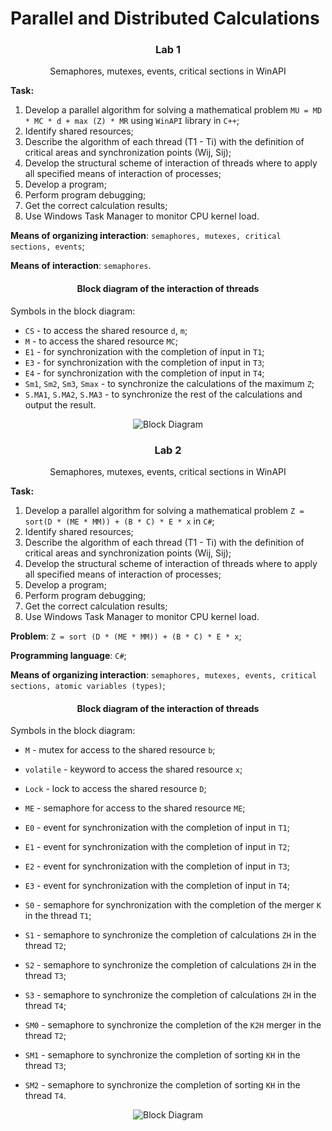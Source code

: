 # Parallel and Distributed Calculations

<h3 align="center">Lab 1</h3>

<p align="center">Semaphores, mutexes, events, critical sections in WinAPI</p>

<b>Task:</b> 

1. Develop a parallel algorithm for solving a mathematical problem `MU = MD * MC * d + max (Z) * MR` using `WinAPI` library in `C++`;
2. Identify shared resources;
3. Describe the algorithm of each thread (T1 - Ti) with the definition of critical areas and synchronization points (Wij, Sij);
4. Develop the structural scheme of interaction of threads where to apply all specified means of interaction of processes;
5. Develop a program;
6. Perform program debugging;
7. Get the correct calculation results;
8. Use Windows Task Manager to monitor CPU kernel load.

**Means of organizing interaction**: `semaphores, mutexes, critical sections, events`;

**Means of interaction**: `semaphores`.

<h4 align="center">Block diagram of the interaction of threads</h4>

Symbols in the block diagram:
	
* `CS` - to access the shared resource `d`, `m`;
* `M` - to access the shared resource `MC`;
* `E1` - for synchronization with the completion of input in `T1`;
* `E3` - for synchronization with the completion of input in `T3`;
* `E4` - for synchronization with the completion of input in `T4`;
* `Sm1`, `Sm2`, `Sm3`, `Smax` - to synchronize the calculations of the maximum `Z`;
* `S.MA1`, `S.MA2`, `S.MA3` - to synchronize the rest of the calculations and output the result.

<p align="center">
    <img src=".img/diagram1.png" alt="Block Diagram">
</p>


<h3 align="center">Lab 2</h3>

<p align="center">Semaphores, mutexes, events, critical sections in WinAPI</p>

<b>Task:</b> 

1. Develop a parallel algorithm for solving a mathematical problem `Z = sort(D * (ME * MM)) + (B * C) * E * x` in `C#`;
2. Identify shared resources;
3. Describe the algorithm of each thread (T1 - Ti) with the definition of critical areas and synchronization points (Wij, Sij);
4. Develop the structural scheme of interaction of threads where to apply all specified means of interaction of processes;
5. Develop a program;
6. Perform program debugging;
7. Get the correct calculation results;
8. Use Windows Task Manager to monitor CPU kernel load.

**Problem**: `Z = sort (D * (ME * MM)) + (B * C) * E * x`;

**Programming language**: `C#`;

**Means of organizing interaction**: `semaphores, mutexes, events, critical sections, atomic variables (types)`;

<h4 align="center">Block diagram of the interaction of threads</h4>

Symbols in the block diagram:
* `M` - mutex for access to the shared resource `b`;
* `volatile` - keyword to access the shared resource `x`;
* `Lock` - lock to access the shared resource `D`;
* `ME` - semaphore for access to the shared resource `ME`;


* `E0` - event for synchronization with the completion of input in `T1`;
* `E1` - event for synchronization with the completion of input in `T2`;
* `E2` - event for synchronization with the completion of input in `T3`;
* `E3` - event for synchronization with the completion of input in `T4`;


* `S0` - semaphore for synchronization with the completion of the merger `K` in the thread `T1`;
* `S1` - semaphore to synchronize the completion of calculations `ZH` in the thread `T2`;
* `S2` - semaphore to synchronize the completion of calculations `ZH` in the thread `T3`;
* `S3` - semaphore to synchronize the completion of calculations `ZH` in the thread `T4`;


* `SM0` - semaphore to synchronize the completion of the `K2H` merger in the thread `T2`;
* `SM1` - semaphore to synchronize the completion of sorting `KH` in the thread `T3`;
* `SM2` - semaphore to synchronize the completion of sorting `KH` in the thread `T4`.

<p align="center">
    <img src=".img/diagram2.png" alt="Block Diagram">
</p>

